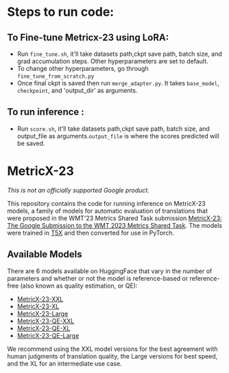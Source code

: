 # Steps to run code: 
## To Fine-tune Metricx-23 using LoRA: 
- Run `fine_tune.sh`, it'll take datasets path,ckpt save path, batch size, and grad accumulation steps. Other hyperparameters are set to default. 
- To change other hyperparameters, go through `fine_tune_from_scratch.py`
- Once final ckpt is saved then run `merge_adapter.py`. It takes `base_model`, `checkpoint`, and 'output_dir' as arguments.
## To run inference :
- Run `score.sh`, it'll take datasets path,ckpt save path, batch size, and output_file as arguments.`output_file` is where the scores predicted will be saved.
 


# MetricX-23

*This is not an officially supported Google product.*

This repository contains the code for running inference on MetricX-23 models,
a family of models for automatic evaluation of translations that were proposed
in the WMT'23 Metrics Shared Task submission
[MetricX-23: The Google Submission to the WMT 2023 Metrics Shared Task](https://aclanthology.org/2023.wmt-1.63/).
The models were trained in [T5X](https://github.com/google-research/t5x) and
then converted for use in PyTorch.

## Available Models
There are 6 models available on HuggingFace that vary in the number of
parameters and whether or not the model is reference-based or reference-free
(also known as quality estimation, or QE):

* [MetricX-23-XXL](https://huggingface.co/google/metricx-23-xxl-v2p0)
* [MetricX-23-XL](https://huggingface.co/google/metricx-23-xl-v2p0)
* [MetricX-23-Large](https://huggingface.co/google/metricx-23-large-v2p0)
* [MetricX-23-QE-XXL](https://huggingface.co/google/metricx-23-qe-xxl-v2p0)
* [MetricX-23-QE-XL](https://huggingface.co/google/metricx-23-qe-xl-v2p0)
* [MetricX-23-QE-Large](https://huggingface.co/google/metricx-23-qe-large-v2p0)

We recommend using the XXL model versions for the best agreement with human
judgments of translation quality, the Large versions for best speed, and the
XL for an intermediate use case.


